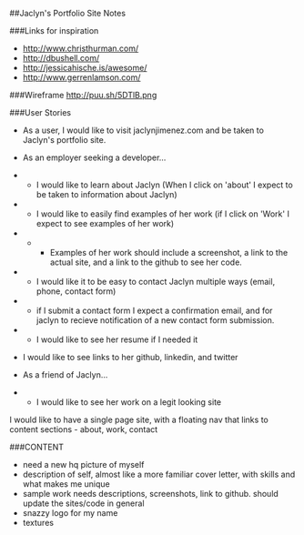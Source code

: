 ##Jaclyn's Portfolio Site Notes

###Links for inspiration
- http://www.christhurman.com/
- http://dbushell.com/
- http://jessicahische.is/awesome/
- http://www.gerrenlamson.com/

###Wireframe
http://puu.sh/5DTlB.png

###User Stories
- As a user, I would like to visit jaclynjimenez.com and be taken to Jaclyn's portfolio site.

- As an employer seeking a developer…
- - I would like to learn about Jaclyn (When I click on 'about' I expect to be taken to information about Jaclyn)
- - I would like to easily find examples of her work (if I click on 'Work' I expect to see examples of her work)
- - - Examples of her work should include a screenshot, a link to the actual site, and a link to the github to see her code.
- - I would like it to be easy to contact Jaclyn multiple ways (email, phone, contact form)
- - if I submit a contact form I expect a confirmation email, and for jaclyn to recieve notification of a new contact form submission.
- - I would like to see her resume if I needed it
- I would like to see links to her github, linkedin,  and twitter
- As a friend of Jaclyn...
- - I would like to see her work on a legit looking site

I would like to have a single page site, with a floating nav that links to content sections - about, work, contact 

###CONTENT
- need a new hq picture of myself
- description of self, almost like a more familiar cover letter, with skills and what makes me unique
- sample work needs descriptions, screenshots, link to github. should update the sites/code in general
- snazzy logo for my name
- textures